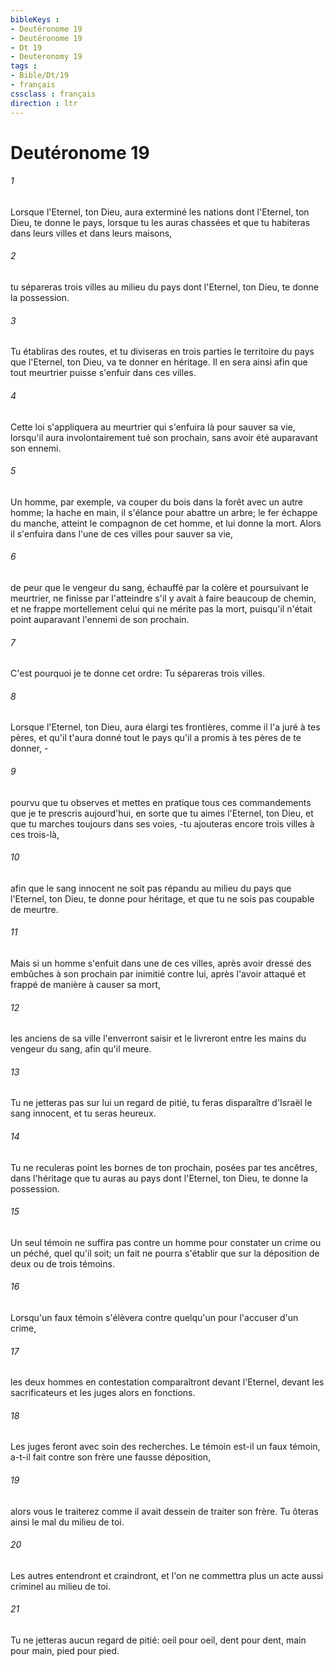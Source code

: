 ```yaml
---
bibleKeys : 
- Deutéronome 19
- Deutéronome 19
- Dt 19
- Deuteronomy 19
tags : 
- Bible/Dt/19
- français
cssclass : français
direction : ltr
---
```


# Deutéronome 19

###### 1
Lorsque l'Eternel, ton Dieu, aura exterminé les nations dont l'Eternel, ton Dieu, te donne le pays, lorsque tu les auras chassées et que tu habiteras dans leurs villes et dans leurs maisons,
###### 2
tu sépareras trois villes au milieu du pays dont l'Eternel, ton Dieu, te donne la possession.
###### 3
Tu établiras des routes, et tu diviseras en trois parties le territoire du pays que l'Eternel, ton Dieu, va te donner en héritage. Il en sera ainsi afin que tout meurtrier puisse s'enfuir dans ces villes.
###### 4
Cette loi s'appliquera au meurtrier qui s'enfuira là pour sauver sa vie, lorsqu'il aura involontairement tué son prochain, sans avoir été auparavant son ennemi.
###### 5
Un homme, par exemple, va couper du bois dans la forêt avec un autre homme; la hache en main, il s'élance pour abattre un arbre; le fer échappe du manche, atteint le compagnon de cet homme, et lui donne la mort. Alors il s'enfuira dans l'une de ces villes pour sauver sa vie,
###### 6
de peur que le vengeur du sang, échauffé par la colère et poursuivant le meurtrier, ne finisse par l'atteindre s'il y avait à faire beaucoup de chemin, et ne frappe mortellement celui qui ne mérite pas la mort, puisqu'il n'était point auparavant l'ennemi de son prochain.
###### 7
C'est pourquoi je te donne cet ordre: Tu sépareras trois villes.
###### 8
Lorsque l'Eternel, ton Dieu, aura élargi tes frontières, comme il l'a juré à tes pères, et qu'il t'aura donné tout le pays qu'il a promis à tes pères de te donner, -
###### 9
pourvu que tu observes et mettes en pratique tous ces commandements que je te prescris aujourd'hui, en sorte que tu aimes l'Eternel, ton Dieu, et que tu marches toujours dans ses voies, -tu ajouteras encore trois villes à ces trois-là,
###### 10
afin que le sang innocent ne soit pas répandu au milieu du pays que l'Eternel, ton Dieu, te donne pour héritage, et que tu ne sois pas coupable de meurtre.
###### 11
Mais si un homme s'enfuit dans une de ces villes, après avoir dressé des embûches à son prochain par inimitié contre lui, après l'avoir attaqué et frappé de manière à causer sa mort,
###### 12
les anciens de sa ville l'enverront saisir et le livreront entre les mains du vengeur du sang, afin qu'il meure.
###### 13
Tu ne jetteras pas sur lui un regard de pitié, tu feras disparaître d'Israël le sang innocent, et tu seras heureux.
###### 14
Tu ne reculeras point les bornes de ton prochain, posées par tes ancêtres, dans l'héritage que tu auras au pays dont l'Eternel, ton Dieu, te donne la possession.
###### 15
Un seul témoin ne suffira pas contre un homme pour constater un crime ou un péché, quel qu'il soit; un fait ne pourra s'établir que sur la déposition de deux ou de trois témoins.
###### 16
Lorsqu'un faux témoin s'élèvera contre quelqu'un pour l'accuser d'un crime,
###### 17
les deux hommes en contestation comparaîtront devant l'Eternel, devant les sacrificateurs et les juges alors en fonctions.
###### 18
Les juges feront avec soin des recherches. Le témoin est-il un faux témoin, a-t-il fait contre son frère une fausse déposition,
###### 19
alors vous le traiterez comme il avait dessein de traiter son frère. Tu ôteras ainsi le mal du milieu de toi.
###### 20
Les autres entendront et craindront, et l'on ne commettra plus un acte aussi criminel au milieu de toi.
###### 21
Tu ne jetteras aucun regard de pitié: oeil pour oeil, dent pour dent, main pour main, pied pour pied.
